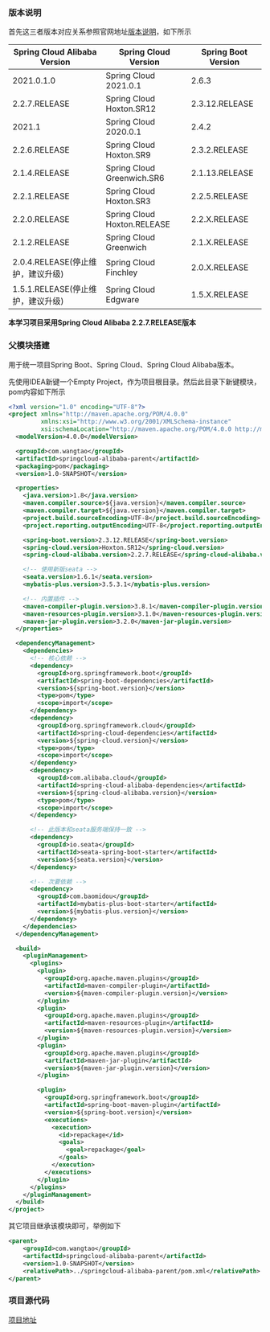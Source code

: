 ### 版本说明

首先这三者版本对应关系参照官网地址[版本说明](https://github.com/alibaba/spring-cloud-alibaba/wiki/%E7%89%88%E6%9C%AC%E8%AF%B4%E6%98%8E)，如下所示

| Spring Cloud Alibaba Version      | Spring Cloud Version        | Spring Boot Version |
| --------------------------------- | --------------------------- | ------------------- |
| 2021.0.1.0                        | Spring Cloud 2021.0.1       | 2.6.3               |
| 2.2.7.RELEASE                     | Spring Cloud Hoxton.SR12    | 2.3.12.RELEASE      |
| 2021.1                            | Spring Cloud 2020.0.1       | 2.4.2               |
| 2.2.6.RELEASE                     | Spring Cloud Hoxton.SR9     | 2.3.2.RELEASE       |
| 2.1.4.RELEASE                     | Spring Cloud Greenwich.SR6  | 2.1.13.RELEASE      |
| 2.2.1.RELEASE                     | Spring Cloud Hoxton.SR3     | 2.2.5.RELEASE       |
| 2.2.0.RELEASE                     | Spring Cloud Hoxton.RELEASE | 2.2.X.RELEASE       |
| 2.1.2.RELEASE                     | Spring Cloud Greenwich      | 2.1.X.RELEASE       |
| 2.0.4.RELEASE(停止维护，建议升级) | Spring Cloud Finchley       | 2.0.X.RELEASE       |
| 1.5.1.RELEASE(停止维护，建议升级) | Spring Cloud Edgware        | 1.5.X.RELEASE       |

**本学习项目采用Spring Cloud Alibaba 2.2.7.RELEASE版本**

### 父模块搭建

用于统一项目Spring Boot、Spring Cloud、Spring Cloud Alibaba版本。

先使用IDEA新键一个Empty Project，作为项目根目录。然后此目录下新键模块，pom内容如下所示

```xml
<?xml version="1.0" encoding="UTF-8"?>
<project xmlns="http://maven.apache.org/POM/4.0.0"
         xmlns:xsi="http://www.w3.org/2001/XMLSchema-instance"
         xsi:schemaLocation="http://maven.apache.org/POM/4.0.0 http://maven.apache.org/xsd/maven-4.0.0.xsd">
  <modelVersion>4.0.0</modelVersion>

  <groupId>com.wangtao</groupId>
  <artifactId>springcloud-alibaba-parent</artifactId>
  <packaging>pom</packaging>
  <version>1.0-SNAPSHOT</version>

  <properties>
    <java.version>1.8</java.version>
    <maven.compiler.source>${java.version}</maven.compiler.source>
    <maven.compiler.target>${java.version}</maven.compiler.target>
    <project.build.sourceEncoding>UTF-8</project.build.sourceEncoding>
    <project.reporting.outputEncoding>UTF-8</project.reporting.outputEncoding>

    <spring-boot.version>2.3.12.RELEASE</spring-boot.version>
    <spring-cloud.version>Hoxton.SR12</spring-cloud.version>
    <spring-cloud-alibaba.version>2.2.7.RELEASE</spring-cloud-alibaba.version>

    <!-- 使用新版seata -->
    <seata.version>1.6.1</seata.version>
    <mybatis-plus.version>3.5.3.1</mybatis-plus.version>

    <!-- 内置插件 -->
    <maven-compiler-plugin.version>3.8.1</maven-compiler-plugin.version>
    <maven-resources-plugin.version>3.1.0</maven-resources-plugin.version>
    <maven-jar-plugin.version>3.2.0</maven-jar-plugin.version>
  </properties>

  <dependencyManagement>
    <dependencies>
      <!-- 核心依赖 -->
      <dependency>
        <groupId>org.springframework.boot</groupId>
        <artifactId>spring-boot-dependencies</artifactId>
        <version>${spring-boot.version}</version>
        <type>pom</type>
        <scope>import</scope>
      </dependency>
      <dependency>
        <groupId>org.springframework.cloud</groupId>
        <artifactId>spring-cloud-dependencies</artifactId>
        <version>${spring-cloud.version}</version>
        <type>pom</type>
        <scope>import</scope>
      </dependency>
      <dependency>
        <groupId>com.alibaba.cloud</groupId>
        <artifactId>spring-cloud-alibaba-dependencies</artifactId>
        <version>${spring-cloud-alibaba.version}</version>
        <type>pom</type>
        <scope>import</scope>
      </dependency>

      <!-- 此版本和seata服务端保持一致 -->
      <dependency>
        <groupId>io.seata</groupId>
        <artifactId>seata-spring-boot-starter</artifactId>
        <version>${seata.version}</version>
      </dependency>

      <!-- 次要依赖 -->
      <dependency>
        <groupId>com.baomidou</groupId>
        <artifactId>mybatis-plus-boot-starter</artifactId>
        <version>${mybatis-plus.version}</version>
      </dependency>
    </dependencies>
  </dependencyManagement>

  <build>
    <pluginManagement>
      <plugins>
        <plugin>
          <groupId>org.apache.maven.plugins</groupId>
          <artifactId>maven-compiler-plugin</artifactId>
          <version>${maven-compiler-plugin.version}</version>
        </plugin>
        <plugin>
          <groupId>org.apache.maven.plugins</groupId>
          <artifactId>maven-resources-plugin</artifactId>
          <version>${maven-resources-plugin.version}</version>
        </plugin>
        <plugin>
          <groupId>org.apache.maven.plugins</groupId>
          <artifactId>maven-jar-plugin</artifactId>
          <version>${maven-jar-plugin.version}</version>
        </plugin>

        <plugin>
          <groupId>org.springframework.boot</groupId>
          <artifactId>spring-boot-maven-plugin</artifactId>
          <version>${spring-boot.version}</version>
          <executions>
            <execution>
              <id>repackage</id>
              <goals>
                <goal>repackage</goal>
              </goals>
            </execution>
          </executions>
        </plugin>
      </plugins>
    </pluginManagement>
  </build>
</project>
```

其它项目继承该模块即可，举例如下

```xml
<parent>
    <groupId>com.wangtao</groupId>
    <artifactId>springcloud-alibaba-parent</artifactId>
    <version>1.0-SNAPSHOT</version>
    <relativePath>../springcloud-alibaba-parent/pom.xml</relativePath>
</parent>
```

### 项目源代码

[项目地址](https://github.com/wangtaoj/SpringCloudAlibaba)

